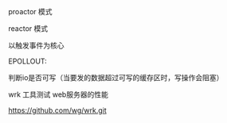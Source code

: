 proactor 模式

reactor 模式

以触发事件为核心

EPOLLOUT:

判断io是否可写（当要发的数据超过可写的缓存区时，写操作会阻塞）



wrk 工具测试 web服务器的性能

https://github.com/wg/wrk.git
